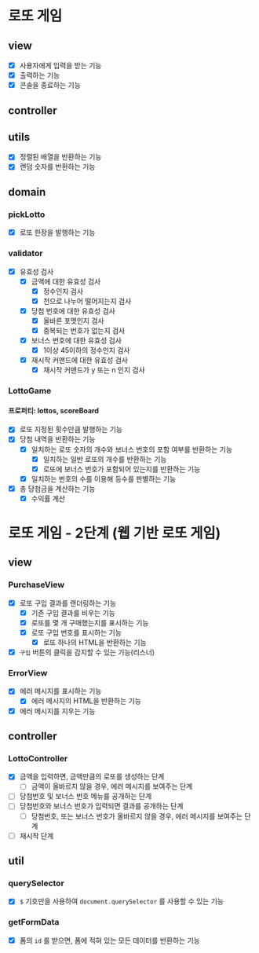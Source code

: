 # 로또 게임

## view

- [x] 사용자에게 입력을 받는 기능
- [x] 출력하는 기능
- [x] 콘솔을 종료하는 기능

## controller

## utils

- [x] 정렬된 배열을 반환하는 기능
- [x] 랜덤 숫자를 반환하는 기능

## domain

### pickLotto

- [x] 로또 한장을 발행하는 기능

### validator

- [x] 유효성 검사
  - [x] 금액에 대한 유효성 검사
    - [x] 정수인지 검사
    - [x] 천으로 나누어 떨어지는지 검사
  - [x] 당첨 번호에 대한 유효성 검사
    - [x] 올바른 포멧인지 검사
    - [x] 중복되는 번호가 없는지 검사
  - [x] 보너스 번호에 대한 유효성 검사
    - [x] 1이상 45이하의 정수인지 검사
  - [x] 재시작 커맨드에 대한 유효성 검사
    - [x] 재시작 커맨드가 y 또는 n 인지 검사

### LottoGame

#### 프로퍼티: lottos, scoreBoard

- [x] 로또 지정된 횟수만큼 발행하는 기능
- [x] 당첨 내역을 반환하는 기능
  - [x] 일치하는 로또 숫자의 개수와 보너스 번호의 포함 여부를 반환하는 기능
    - [x] 일치하는 일반 로또의 개수를 반환하는 기능
    - [x] 로또에 보너스 번호가 포함되어 있는지를 반환하는 기능
  - [x] 일치하는 번호의 수를 이용해 등수를 판별하는 기능
- [x] 총 당첨금을 계산하는 기능
  - [x] 수익률 계산

# 로또 게임 - 2단계 (웹 기반 로또 게임)

## view

### PurchaseView

- [x] 로또 구입 결과를 랜더링하는 기능
  - [x] 기존 구입 결과를 비우는 기능
  - [x] 로또를 몇 개 구매했는지를 표시하는 기능
  - [x] 로또 구입 번호를 표시하는 기능
    - [x] 로또 하나의 HTML을 반환하는 기능
- [x] `구입` 버튼의 클릭을 감지할 수 있는 기능(리스너)

### ErrorView

- [x] 에러 메시지를 표시하는 기능
  - [x] 에러 메시지의 HTML을 반환하는 기능
- [x] 에러 메시지를 지우는 기능

## controller

### LottoController

- [x] 금액을 입력하면, 금액만큼의 로또를 생성하는 단계
  - [ ] 금액이 올바르지 않을 경우, 에러 메시지를 보여주는 단계
- [ ] 당첨번호 및 보너스 번호 메뉴를 공개하는 단계
- [ ] 당첨번호와 보너스 번호가 입력되면 결과를 공개하는 단계
  - [ ] 당첨번호, 또는 보너스 번호가 올바르지 않을 경우, 에러 메시지를 보여주는 단계
- [ ] 재시작 단계

## util

### querySelector

- [x] `$` 기호만을 사용하여 `document.querySelector` 를 사용할 수 있는 기능

### getFormData

- [x] 폼의 `id` 를 받으면, 폼에 적혀 있는 모든 데이터를 반환하는 기능
